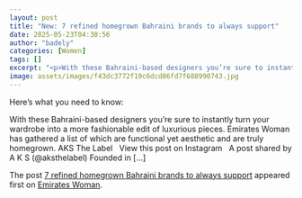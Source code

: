 ```yaml
---
layout: post
title: "New: 7 refined homegrown Bahraini brands to always support"
date: 2025-05-23T04:30:56
author: "badely"
categories: [Women]
tags: []
excerpt: "<p>With these Bahraini-based designers you’re sure to instantly turn your wardrobe into a more fashionable edit of luxurious pieces. Emirates Woman ha"
image: assets/images/f43dc3772f19c6dcd86fd7f688990743.jpg
---
```


Here’s what you need to know: <p>With these Bahraini-based designers you’re sure to instantly turn your wardrobe into a more fashionable edit of luxurious pieces. Emirates Woman has gathered a list of which are functional yet aesthetic and are truly homegrown. AKS The Label &#160; View this post on Instagram &#160; A post shared by A K S (@aksthelabel) Founded in [&#8230;]</p>
<p>The post <a href="https://emirateswoman.com/7-refined-homegrown-bahraini-brands-to-always-support/" rel="nofollow">7 refined homegrown Bahraini brands to always support</a> appeared first on <a href="https://emirateswoman.com" rel="nofollow">Emirates Woman</a>.</p>

